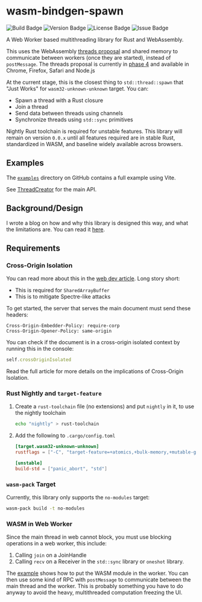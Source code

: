 # wasm-bindgen-spawn

![Build Badge](https://img.shields.io/github/check-runs/Pistonite/wasm-bindgen-spawn/main)
![Version Badge](https://img.shields.io/crates/v/wasm-bindgen-spawn)
![License Badge](https://img.shields.io/github/license/Pistonite/wasm-bindgen-spawn)
![Issue Badge](https://img.shields.io/github/issues/Pistonite/wasm-bindgen-spawn)

A Web Worker based multithreading library for Rust and WebAssembly.

This uses the WebAssembly [threads proposal](https://github.com/WebAssembly/threads/blob/master/proposals/threads/Overview.md)
and shared memory to communicate between workers (once they are started), instead of `postMessage`.
The threads proposal is currently in [phase 4](https://webassembly.org/features/) and available in Chrome, Firefox, Safari and Node.js

At the current stage, this is the closest thing to `std::thread::spawn`
that "Just Works" for `wasm32-unknown-unknown` target. You can:
- Spawn a thread with a Rust closure
- Join a thread
- Send data between threads using channels
- Synchronize threads using `std::sync` primitives

Nightly Rust toolchain is required for unstable features. This library
will remain on version `0.0.x` until all features required are in stable Rust,
standardized in WASM, and baseline widely available across browsers.

## Examples
The [`examples`](https://github.com/Pistonite/wasm-bindgen-spawn/tree/main/example) directory 
on GitHub contains a full example using Vite. 

See [ThreadCreator](https://docs.rs/wasm-bindgen-spawn/latest/wasm_bindgen_spawn/struct.ThreadCreator.html) for the main API.

## Background/Design
I wrote a blog on how and why this library is designed this way,
and what the limitations are. You can read it [here](https://pistonite.github.io/wasm-bindgen-spawn).

## Requirements

### Cross-Origin Isolation

You can read more about this in the [web dev article](https://web.dev/articles/coop-coep). Long story short:
- This is required for `SharedArrayBuffer`
- This is to mitigate Spectre-like attacks

To get started, the server that serves the main document must send these headers:
```
Cross-Origin-Embedder-Policy: require-corp
Cross-Origin-Opener-Policy: same-origin
```

You can check if the document is in a cross-origin isolated context by running this in the console:
```javascript
self.crossOriginIsolated
```

Read the full article for more details on the implications of Cross-Origin Isolation.

### Rust Nightly and `target-feature`
1. Create a `rust-toolchain` file (no extensions) and put `nightly` in it, to use the nightly toolchain
    ```sh
    echo "nightly" > rust-toolchain
    ```
2. Add the following to `.cargo/config.toml`
    ```toml
    [target.wasm32-unknown-unknown]
    rustflags = ["-C", "target-feature=+atomics,+bulk-memory,+mutable-globals"]

    [unstable]
    build-std = ["panic_abort", "std"]
    ```

### `wasm-pack` Target
Currently, this library only supports the `no-modules` target:
```sh
wasm-pack build -t no-modules
```

### WASM in Web Worker
Since the main thread in web cannot block, you must use blocking operations in a 
web worker, this include:
1. Calling `join` on a JoinHandle
2. Calling `recv` on a Receiver in the `std::sync` library or `oneshot` library.

The [example](https://github.com/Pistonite/wasm-bindgen-spawn/tree/main/example) shows how to put the WASM module in the worker. You can
then use some kind of RPC with `postMessage` to communicate between the main thread and the worker.
This is probably something you have to do anyway to avoid the heavy, multithreaded computation freezing the UI.

